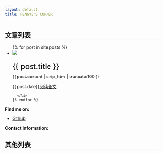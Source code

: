 ```yaml
---
layout: default
title: FENGYE'S CORNER
---
```

<div class="contentBox col-xs-12 col-sm-10  col-md-8 ">
<h2 style="border-bottom: 1px solid #ddd;">文章列表</h2>
  <ul class="posts">
    {% for post in site.posts %}
      <li class="clearfix">
      <div class="leftD">
        <img src="{{post.leftImg}}"/>
      </div>
      <div class="rightD">
        <p style="font-size:24px; font-weight: 500;margin-bottom:10px;">{{ post.title }}</p>
    <div class="post-content-preview">
          {{ post.content | strip_html | truncate:100 }}
      </div>
      <p class="post-meta">
      <!-- <span>{{ post.date | date_to_string }}</span> --><!--  &raquo; -->
          <!-- Posted by {% if post.author %}{{ post.author }}{% else %}{{ site.title }}{% endif %} -->
        <span>{{ post.date}}</span><span class="FullText"><a href="{{ post.url }}">阅读全文</a></span>
      </p>
      </div>

      </li>
    {% endfor %}
  </ul>

<!-- {% highlight console %}
$ git clone ...
{% endhighlight %}
{% highlight ruby %}
put hello
{% endhighlight %} -->
<p><b>Find me on:</b></p>
<ul>
<li><a href="http://github.io/fengye12/">Github</a></li>
</ul>
<p><b>Contact Information:</b></p>
<!-- <blockquote>
欢迎所有朋友加我微信：zjs123zjs1234
</blockquote> -->
</div>
<div class="hidden-xs col-sm-2  col-md-4">
  <h2 style="border-bottom: 1px solid #ddd;">其他列表</h2>
</div>
